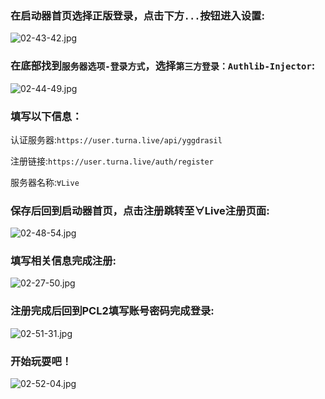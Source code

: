 ### 在启动器首页选择正版登录，点击下方`...`按钮进入设置:


![02-43-42.jpg](https://i.loli.net/2020/06/07/BalzPJVmwYHInr4.jpg)

### 在底部找到`服务器选项-登录方式`，选择`第三方登录：Authlib-Injector`:


![02-44-49.jpg](https://i.loli.net/2020/06/07/S9Roy8eaQkc1LTg.jpg)

### 填写以下信息：

认证服务器:`https://user.turna.live/api/yggdrasil`

注册链接:`https://user.turna.live/auth/register`

服务器名称:`∀Live`

### 保存后回到启动器首页，点击注册跳转至∀Live注册页面:

![02-48-54.jpg](https://i.loli.net/2020/06/07/5YdTCnVhDAZFuoJ.jpg)

### 填写相关信息完成注册:

![02-27-50.jpg](https://i.loli.net/2020/06/07/YQ1atwVfB5celI9.jpg)

### 注册完成后回到PCL2填写账号密码完成登录:

![02-51-31.jpg](https://i.loli.net/2020/06/07/YCI9LZ6y4kgUu7o.jpg)

### 开始玩耍吧！

![02-52-04.jpg](https://i.loli.net/2020/06/07/Q2JgaVzckrl1uST.jpg)